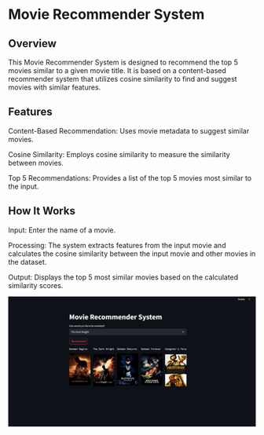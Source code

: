 # Movie Recommender System

## Overview

This Movie Recommender System is designed to recommend the top 5 movies similar to a given movie title. It is based on a content-based recommender system that utilizes cosine similarity to find and suggest movies with similar features.

## Features

Content-Based Recommendation: Uses movie metadata to suggest similar movies.

Cosine Similarity: Employs cosine similarity to measure the similarity between movies.

Top 5 Recommendations: Provides a list of the top 5 movies most similar to the input.

## How It Works

Input: Enter the name of a movie.

Processing: The system extracts features from the input movie and calculates the cosine similarity between the input movie and other movies in the dataset.

Output: Displays the top 5 most similar movies based on the calculated similarity scores.

![Screenshot](Screenshot%20(44).png)

